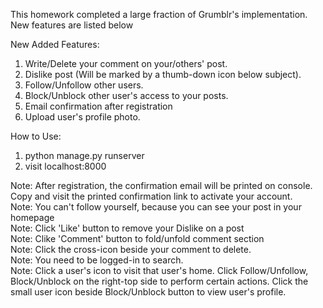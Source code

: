 This homework completed a large fraction of Grumblr's implementation. New features are listed below

New Added Features:<br>
1. Write/Delete your comment on your/others' post.<br>
2. Dislike post (Will be marked by a thumb-down icon below subject).<br>
3. Follow/Unfollow other users.<br>
4. Block/Unblock other user's access to your posts.<br>
5. Email confirmation after registration<br>
6. Upload user's profile photo.<br>

How to Use:<br>
1. python manage.py runserver<br>
2. visit localhost:8000<br>

Note: After registration, the confirmation email will be printed on console. Copy and visit the printed confirmation link to activate your account.<br>
Note: You can't follow yourself, because you can see your post in your homepage<br>
Note: Click 'Like' button to remove your Dislike on a post<br>
Note: Clike 'Comment' button to fold/unfold comment section<br>
Note: Click the cross-icon beside your comment to delete.<br>
Note: You need to be logged-in to search.<br>
Note: Click a user's icon to visit that user's home. Click Follow/Unfollow, Block/Unblock on the right-top side to perform certain actions. Click the small user icon beside Block/Unblock button to view user's profile.<br>